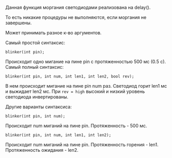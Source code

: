 Данная функция моргания светодиодами реализована на delay().<p>
То есть никакие процедуры не выполняются, если моргания не завершены.

Может принимать разное к-во аргументов.<p>
Самый простой синтаксис:
```
blinker(int pin);
```
Происходит одно мигание на пине pin с протяженностью 500 мс (0.5 с).
Самый полный синтаксис:<p>
```
blinker(int pin, int num, int len1, int len2, bool rev);
```
В нем происходит мигание на пине pin num раз. Светодиод горит len1 мс и выжидает len2 мс.
При `rev = high` высокий и низкий уровень светодиода инвертированы.<p>
Другие варианты синтаксиса:
```
blinker(int pin, int num);
```
Происходит num миганий на пине pin.
Протяженность - 500 мс.
```
blinker(int pin, int num, int len1, int len2);
```
Происходит num миганий на пине pin.
Протяженность горения - len1.
Протяженность ожидания - len2.
